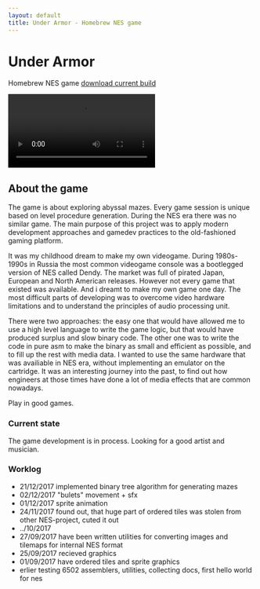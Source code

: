 ```yaml
---
layout: default
title: Under Armor - Homebrew NES game
---
```


# Under Armor
Homebrew NES game [download current build](files/rom/underarmor.nes)

<video src="images/video/demo01.mp4" autoplay loop preload type="video/mp4" controls></video>

## About the game
The game is about exploring abyssal mazes. Every game session is unique based on level procedure generation. During the NES era there was no similar game. The main purpose of this project was to apply modern development approaches and gamedev practices to the old-fashioned gaming platform.

It was my childhood dream to make my own videogame. During 1980s-1990s in Russia the most common videogame console was a bootlegged version of NES called Dendy. The market was full of pirated Japan, European and North American releases. However not every game that existed was available. And i dreamt to make my own game one day. The most difficult parts of developing was to overcome video hardware limitations and to understand the principles of audio processing unit.

There were two approaches: the easy one that would have allowed me to use a high level language to write the game logic, but that would have produced surplus and slow binary code. The other one was to  write the code in pure asm to make the binary as small and efficient as possible, and to fill up the rest with media data. I wanted to use the same hardware that was availiable in NES era, without implementing an emulator on the cartridge. It was an interesting journey into the past, to find out how engineers at those times have done a lot of media effects that are common nowadays.

Play in good games.

### Current state
The game development is in process.
Looking for a good artist and musician.

### Worklog

- 21/12/2017
implemented binary tree algorithm for generating mazes
- 02/12/2017
"bulets" movement + sfx 
- 01/12/2017
sprite animation
- 24/11/2017
found out, that huge part of ordered tiles was stolen from other NES-project, cuted it out
- ../10/2017
- 27/09/2017
have been written utilities for converting images and tilemaps for internal NES format
- 25/09/2017
recieved graphics
- 01/09/2017
have ordered tiles and sprite graphics
- erlier
testing 6502 assemblers, utilities, collecting docs, first hello world for nes
